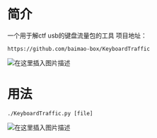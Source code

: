 ﻿# 简介
一个用于解ctf usb的键盘流量包的工具
项目地址：
```
https://github.com/baimao-box/KeyboardTraffic
```
![在这里插入图片描述](https://img-blog.csdnimg.cn/d7c1ef7000454793aab0556355756482.png)
# 用法
```
./KeyboardTraffic.py [file]
```
![在这里插入图片描述](https://img-blog.csdnimg.cn/4ade705da5224696a72877bf64640ca7.png)

